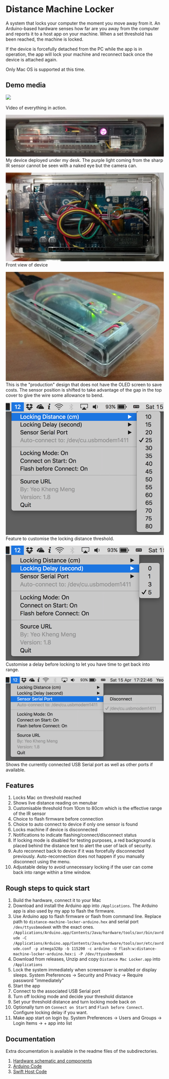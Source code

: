 # Distance Machine Locker

A system that locks your computer the moment you move away from it. An Arduino-based hardware senses how far are you away from the computer and reports it to a host app on your machine. When a set threshold has been reached, the machine is locked.

If the device is forcefully detached from the PC while the app is in operation, the app will lock your machine and reconnect back once the device is attached again.

Only Mac OS is supported at this time.

## Demo media

[![](http://img.youtube.com/vi/mWyIHkdfHz4/0.jpg)](https://www.youtube.com/watch?v=mWyIHkdfHz4)

Video of everything in action.

![Screen](images/deployed.jpg)
My device deployed under my desk. The purple light coming from the sharp IR sensor cannot be seen with a naked eye but the camera can.

![Screen](images/front.jpg)
Front view of device

![Screen](images/updated-design.jpg)
This is the "production" design that does not have the OLED screen to save costs. The sensor position is shifted to take advantage of the gap in the top cover to give the wire some allowance to bend.

![Screen](images/app-distance-setting.png)  
Feature to customise the locking distance threshold.

![Screen](images/app-delay-setting.png)  
Customise a delay before locking to let you have time to get back into range.

![Screen](images/app-usb-setting.png)  
Shows the currently connected USB Serial port as well as other ports if available.

## Features

1. Locks Mac on threshold reached
2. Shows live distance reading on menubar
3. Customisable threshold from 10cm to 80cm which is the effective range of the IR sensor
4. Choice to flash firmware before connection
5. Choice to auto connect to device if only one sensor is found
6. Locks machine if device is disconnected
7. Notifications to indicate flashing/connect/disconnect status
8. If locking mode is disabled for testing purposes, a red background is placed behind the distance text to alert the user of lack of security.
9. Auto reconnect back to device if it was forcefully disconnected previously. Auto-reconnection does not happen if you manually disconnect using the menu.
10. Adjustable delay to avoid unnecessary locking if the user can come back into range within a time window.

## Rough steps to quick start

1. Build the hardware, connect it to your Mac
2. Download and install the Arduino app into `/Applications`. The Arduino app is also used by my app to flash the firmware.
2. Use Arduino app to flash firmware or flash from command line. Replace path to `distance-machine-locker-arduino.hex` and serial port `/dev/ttyusbmodemX` with the exact ones. `/Applications/Arduino.app/Contents/Java/hardware/tools/avr/bin/avrdude -C /Applications/Arduino.app/Contents/Java/hardware/tools/avr/etc/avrdude.conf -p atmega328p -b 115200 -c arduino -U flash:w:distance-machine-locker-arduino.hex:i -P /dev/ttyusbmodemX`
3. Download from releases, Unzip and copy `Distance Mac Locker.app` into `/Applications`
4. Lock the system immediately when screensaver is enabled or display sleeps. System Preferences -> Security and Privacy -> Require password "immediately"
5. Start the app
6. Connect to the associated USB Serial port
7. Turn off locking mode and decide your threshold distance
8. Set your threshold distance and turn locking mode back on
9. Optionally turn on `Connect on Start` and `Flash before Connect`. Configure locking delay if you want.
10. Make app start on login by. System Preferences -> Users and Groups -> Login Items -> + app into list

## Documentation

Extra documentation is available in the readme files of the subdirectories.

1. [Hardware schematic and components](schematic/README.md)
2. [Arduino Code](distance-machine-locker-arduino/README.md)
3. [Swift Host Code](Distance%20Mac%20Locker/README.md)
